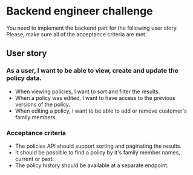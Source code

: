 # Backend engineer challenge

You need to implement the backend part for the following user story. Please, make sure all of the acceptance criteria are met.

## User story

### As a user, I want to be able to view, create and update the policy data.

- When viewing policies, I want to sort and filter the results.
- When a policy was edited, I want to have access to the previous versions of the policy.
- When editing a policy, I want to be able to add or remove customer's family members.

### Acceptance criteria

- The policies API should support sorting and paginating the results.
- It should be possible to find a policy by it's family member names, current or past.
- The policy history should be available at a separate endpoint.
